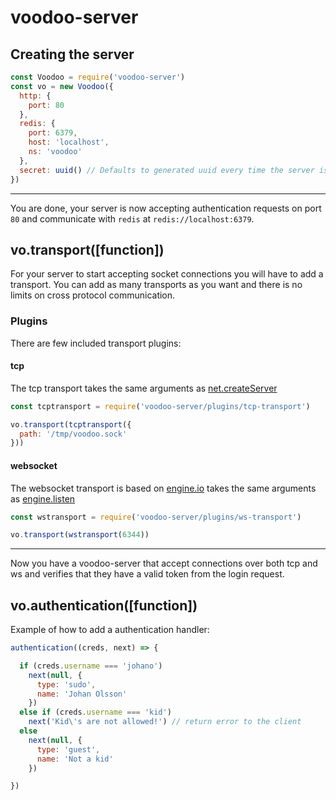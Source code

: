 # voodoo-server

## Creating the server

```javascript
const Voodoo = require('voodoo-server')
const vo = new Voodoo({
  http: {
    port: 80
  },
  redis: {
    port: 6379,
    host: 'localhost',
    ns: 'voodoo'
  },
  secret: uuid() // Defaults to generated uuid every time the server is started
})
```

<hr>

You are done, your server is now accepting authentication requests on port `80` and communicate with `redis` at `redis://localhost:6379`.

## vo.transport([function])

For your server to start accepting socket connections you will have to add a transport. You can add as many transports as you want and there is no limits on cross protocol communication.

### Plugins

There are few included transport plugins:

#### tcp

The tcp transport takes the same arguments as [net.createServer](https://nodejs.org/api/net.html#net_net_createserver_options_connectionlistener)

```javascript
const tcptransport = require('voodoo-server/plugins/tcp-transport')

vo.transport(tcptransport({
  path: '/tmp/voodoo.sock'
}))
```

#### websocket

The websocket transport is based on [engine.io](https://github.com/socketio/engine.io) takes the same arguments as [engine.listen](https://github.com/socketio/engine.io)

```javascript
const wstransport = require('voodoo-server/plugins/ws-transport')

vo.transport(wstransport(6344))
```

<hr>

Now you have a voodoo-server that accept connections over both tcp and ws and verifies that they have a valid token from the login request.

## vo.authentication([function])

Example of how to add a authentication handler:

```javascript
authentication((creds, next) => {

  if (creds.username === 'johano')
    next(null, {
      type: 'sudo',
      name: 'Johan Olsson'
    })
  else if (creds.username === 'kid')
    next('Kid\'s are not allowed!') // return error to the client
  else
    next(null, {
      type: 'guest',
      name: 'Not a kid'
    })

})
```
